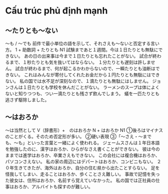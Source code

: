 # Cấu trúc phủ định mạnh

## 〜たりとも〜ない
〜も / 〜でも 前件で最小単位の語を示して、それさえも〜ないと否定する言い方。
1 + 助数詞 +  たりとも
N1
試験まであと１週間。今は１日たりとも無駄にできない。
あの日の出来事は今まで１日たりとも忘れたことがない。
試合が終わるまで、１秒たりとも気を抜いてはならない。
１分たりとも遅刻は許しません。
試合が終わるまで、何が起こるかわからないので、一瞬たりとも油断はできない。
これはみんなが寄付してくれたお金だから１円たりとも無駄にはできない。
私の国では水不足が深刻なので、１滴たりとも無駄にはしません。
ジョンさんは１日たりとも学校を休んだことがない。
ラーメンのスープは体によくないと知りつつも、つい一滴たりとも残さず飲んでしまう。
蟻を一匹たりとも逃さず駆除しました。

## 〜はおろか
〜は当然として
V（辞書形）+　のはおろか N + はおろか
N1
①後ろはマイナスのことがくる。そのため否定形が多い。 ②硬い表現 ③「〜さえ・〜までも、〜も」といった言葉と一緒によく使われる。
ジェームスさんは１年日本語を勉強したのに、漢字はおろか、ひらがなさえ書くことができない。
彼は今のままでは進学はおろか、卒業さえもできない。
この会社には複合機はおろか、パソコンさえない。
私の家の周辺にはデパートはおろか、コンビニもない。
２０年生きてきたが、海外はおろか、自分の住む県から出たことすらない。
足を怪我してしまい、走ることはおろか、歩くことさえ難しい。
事故で記憶を失った彼女は、住所はおろか、名前すら覚えていなかった。
私の国では正社員の仕事はおろか、アルバイトも探すのが難しい。
